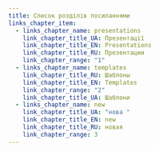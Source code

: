 ```yaml
---
title: Список розділів посиланнями
links_chapter_item:
  - links_chapter_name: presentations
    link_chapter_title_UA: Презентації
    link_chapter_title_EN: Presentations
    link_chapter_title_RU: Презентации
    link_chapter_range: "1"
  - links_chapter_name: templates
    link_chapter_title_RU: Шаблоны
    link_chapter_title_EN: Templates
    link_chapter_range: "2"
    link_chapter_title_UA: Шаблони
  - links_chapter_name: new
    link_chapter_title_UA: "нова "
    link_chapter_title_EN: new
    link_chapter_title_RU: новая
    link_chapter_range: 3
---
```

